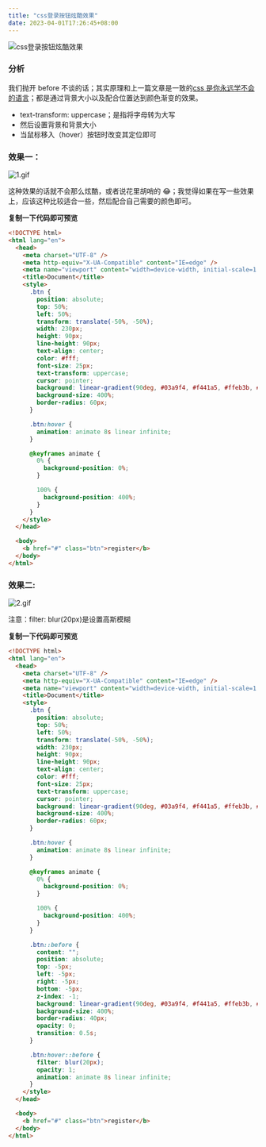 ```yaml
---
title: "css登录按钮炫酷效果"
date: 2023-04-01T17:26:45+08:00
---
```


![css登录按钮炫酷效果](https://p1-juejin.byteimg.com/tos-cn-i-k3u1fbpfcp/361f13862ba646c784a3e56f34c207a5~tplv-k3u1fbpfcp-zoom-crop-mark:1512:1512:1512:851.awebp?)

### 分析

我们抛开 before 不谈的话；其实原理和上一篇文章是一致的[css 是你永远学不会的语言](https://juejin.cn/post/7216163778059550757#comment)；都是通过背景大小以及配合位置达到颜色渐变的效果。

- text-transform: uppercase；是指将字母转为大写
- 然后设置背景和背景大小
- 当鼠标移入（hover）按钮时改变其定位即可

### 效果一：

![1.gif](https://p3-juejin.byteimg.com/tos-cn-i-k3u1fbpfcp/db8df60e0bcd4b35bef8a81b8f4f5b4d~tplv-k3u1fbpfcp-zoom-in-crop-mark:1512:0:0:0.awebp?)

这种效果的话就不会那么炫酷，或者说花里胡哨的 😂；我觉得如果在写一些效果上，应该这种比较适合一些，然后配合自己需要的颜色即可。

**复制一下代码即可预览**

```html
<!DOCTYPE html>
<html lang="en">
  <head>
    <meta charset="UTF-8" />
    <meta http-equiv="X-UA-Compatible" content="IE=edge" />
    <meta name="viewport" content="width=device-width, initial-scale=1.0" />
    <title>Document</title>
    <style>
      .btn {
        position: absolute;
        top: 50%;
        left: 50%;
        transform: translate(-50%, -50%);
        width: 230px;
        height: 90px;
        line-height: 90px;
        text-align: center;
        color: #fff;
        font-size: 25px;
        text-transform: uppercase;
        cursor: pointer;
        background: linear-gradient(90deg, #03a9f4, #f441a5, #ffeb3b, #03a9f4);
        background-size: 400%;
        border-radius: 60px;
      }

      .btn:hover {
        animation: animate 8s linear infinite;
      }

      @keyframes animate {
        0% {
          background-position: 0%;
        }

        100% {
          background-position: 400%;
        }
      }
    </style>
  </head>

  <body>
    <b href="#" class="btn">register</b>
  </body>
</html>
```

### 效果二:

![2.gif](https://p9-juejin.byteimg.com/tos-cn-i-k3u1fbpfcp/7514522a32b1405ea64b457b01d4da56~tplv-k3u1fbpfcp-zoom-in-crop-mark:1512:0:0:0.awebp?)

注意：filter: blur(20px)是设置高斯模糊

**复制一下代码即可预览**

```html
<!DOCTYPE html>
<html lang="en">
  <head>
    <meta charset="UTF-8" />
    <meta http-equiv="X-UA-Compatible" content="IE=edge" />
    <meta name="viewport" content="width=device-width, initial-scale=1.0" />
    <title>Document</title>
    <style>
      .btn {
        position: absolute;
        top: 50%;
        left: 50%;
        transform: translate(-50%, -50%);
        width: 230px;
        height: 90px;
        line-height: 90px;
        text-align: center;
        color: #fff;
        font-size: 25px;
        text-transform: uppercase;
        cursor: pointer;
        background: linear-gradient(90deg, #03a9f4, #f441a5, #ffeb3b, #03a9f4);
        background-size: 400%;
        border-radius: 60px;
      }

      .btn:hover {
        animation: animate 8s linear infinite;
      }

      @keyframes animate {
        0% {
          background-position: 0%;
        }

        100% {
          background-position: 400%;
        }
      }

      .btn::before {
        content: "";
        position: absolute;
        top: -5px;
        left: -5px;
        right: -5px;
        bottom: -5px;
        z-index: -1;
        background: linear-gradient(90deg, #03a9f4, #f441a5, #ffeb3b, #03a9f4);
        background-size: 400%;
        border-radius: 40px;
        opacity: 0;
        transition: 0.5s;
      }

      .btn:hover::before {
        filter: blur(20px);
        opacity: 1;
        animation: animate 8s linear infinite;
      }
    </style>
  </head>

  <body>
    <b href="#" class="btn">register</b>
  </body>
</html>
```
